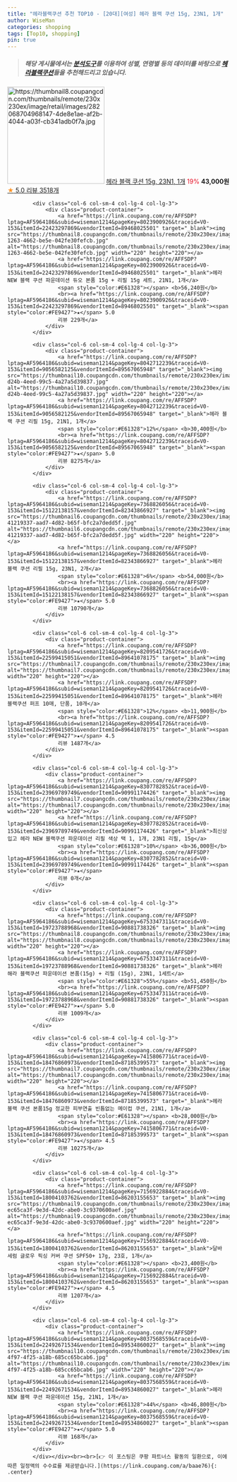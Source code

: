 ```yaml
---
title: "헤라블랙쿠션 추천 TOP10 - [20대][여성] 헤라 블랙 쿠션 15g, 23N1, 1개"
author: WiseMan
categories: shopping
tags: [Top10, shopping]
pin: true
---
```


> ##### 해당 게시물에서는 [**분석도구**](https://itemscout.io/)를 이용하여 **성별**, **연령별** 등의 데이터를 바탕으로 [**헤라블랙쿠션**](https://link.coupang.com/a/baae76)들을 추천해드리고 있습니다.
<div class="container"><div class="row">
            <div class="col-6 col-sm-4 col-lg-4 col-lg-3">
                <div class="product-container">
                    <a href="https://link.coupang.com/re/AFFSDP?lptag=AF5964186&subid=wiseman1214&pageKey=8219759163&traceid=V0-153&itemId=19788558357&vendorItemId=76342694839" target="_blank"><img src="https://thumbnail8.coupangcdn.com/thumbnails/remote/230x230ex/image/retail/images/282068704968147-4de8e1ae-af2b-4044-a03f-cb341adb0f7a.jpg" alt="https://thumbnail8.coupangcdn.com/thumbnails/remote/230x230ex/image/retail/images/282068704968147-4de8e1ae-af2b-4044-a03f-cb341adb0f7a.jpg" width="220" height="220"></a>
                    <a href="https://link.coupang.com/re/AFFSDP?lptag=AF5964186&subid=wiseman1214&pageKey=8219759163&traceid=V0-153&itemId=19788558357&vendorItemId=76342694839" target="_blank">헤라 블랙 쿠션 15g, 23N1, 1개</a>
                    <span style="color:#E61328">19%</span> <b>43,000원</b>
                    <br><a href="https://link.coupang.com/re/AFFSDP?lptag=AF5964186&subid=wiseman1214&pageKey=8219759163&traceid=V0-153&itemId=19788558357&vendorItemId=76342694839" target="_blank"><span style="color:#FE9427">★</span> 5.0
                    리뷰 3518개</a>
                </div>
            </div>
            
            <div class="col-6 col-sm-4 col-lg-4 col-lg-3">
                <div class="product-container">
                    <a href="https://link.coupang.com/re/AFFSDP?lptag=AF5964186&subid=wiseman1214&pageKey=8023900926&traceid=V0-153&itemId=22423297869&vendorItemId=89468025501" target="_blank"><img src="https://thumbnail8.coupangcdn.com/thumbnails/remote/230x230ex/image/retail/images/2024/04/11/10/6/237d6fdf-1263-4662-be5e-042fe30fefcb.jpg" alt="https://thumbnail8.coupangcdn.com/thumbnails/remote/230x230ex/image/retail/images/2024/04/11/10/6/237d6fdf-1263-4662-be5e-042fe30fefcb.jpg" width="220" height="220"></a>
                    <a href="https://link.coupang.com/re/AFFSDP?lptag=AF5964186&subid=wiseman1214&pageKey=8023900926&traceid=V0-153&itemId=22423297869&vendorItemId=89468025501" target="_blank">헤라 NEW 블랙 쿠션 파운데이션 듀오 본품 15g + 리필 15g 세트, 21N1, 1개</a>
                    <span style="color:#E61328"></span> <b>56,240원</b>
                    <br><a href="https://link.coupang.com/re/AFFSDP?lptag=AF5964186&subid=wiseman1214&pageKey=8023900926&traceid=V0-153&itemId=22423297869&vendorItemId=89468025501" target="_blank"><span style="color:#FE9427">★</span> 5.0
                    리뷰 229개</a>
                </div>
            </div>
            
            <div class="col-6 col-sm-4 col-lg-4 col-lg-3">
                <div class="product-container">
                    <a href="https://link.coupang.com/re/AFFSDP?lptag=AF5964186&subid=wiseman1214&pageKey=8042712239&traceid=V0-153&itemId=9056582125&vendorItemId=89567065948" target="_blank"><img src="https://thumbnail10.coupangcdn.com/thumbnails/remote/230x230ex/image/retail/images/2024/04/19/16/3/04f93aae-d24b-4eed-99c5-4a27a5d39837.jpg" alt="https://thumbnail10.coupangcdn.com/thumbnails/remote/230x230ex/image/retail/images/2024/04/19/16/3/04f93aae-d24b-4eed-99c5-4a27a5d39837.jpg" width="220" height="220"></a>
                    <a href="https://link.coupang.com/re/AFFSDP?lptag=AF5964186&subid=wiseman1214&pageKey=8042712239&traceid=V0-153&itemId=9056582125&vendorItemId=89567065948" target="_blank">헤라 블랙 쿠션 리필 15g, 21N1, 1개</a>
                    <span style="color:#E61328">12%</span> <b>30,400원</b>
                    <br><a href="https://link.coupang.com/re/AFFSDP?lptag=AF5964186&subid=wiseman1214&pageKey=8042712239&traceid=V0-153&itemId=9056582125&vendorItemId=89567065948" target="_blank"><span style="color:#FE9427">★</span> 5.0
                    리뷰 8275개</a>
                </div>
            </div>
            
            <div class="col-6 col-sm-4 col-lg-4 col-lg-3">
                <div class="product-container">
                    <a href="https://link.coupang.com/re/AFFSDP?lptag=AF5964186&subid=wiseman1214&pageKey=7368826056&traceid=V0-153&itemId=15122138157&vendorItemId=82343866927" target="_blank"><img src="https://thumbnail6.coupangcdn.com/thumbnails/remote/230x230ex/image/retail/images/437294876593148-41219337-aad7-4d82-b65f-bfc2a7dedd5f.jpg" alt="https://thumbnail6.coupangcdn.com/thumbnails/remote/230x230ex/image/retail/images/437294876593148-41219337-aad7-4d82-b65f-bfc2a7dedd5f.jpg" width="220" height="220"></a>
                    <a href="https://link.coupang.com/re/AFFSDP?lptag=AF5964186&subid=wiseman1214&pageKey=7368826056&traceid=V0-153&itemId=15122138157&vendorItemId=82343866927" target="_blank">헤라 블랙 쿠션 리필 15g, 23N1, 2개</a>
                    <span style="color:#E61328">6%</span> <b>54,000원</b>
                    <br><a href="https://link.coupang.com/re/AFFSDP?lptag=AF5964186&subid=wiseman1214&pageKey=7368826056&traceid=V0-153&itemId=15122138157&vendorItemId=82343866927" target="_blank"><span style="color:#FE9427">★</span> 5.0
                    리뷰 10790개</a>
                </div>
            </div>
            
            <div class="col-6 col-sm-4 col-lg-4 col-lg-3">
                <div class="product-container">
                    <a href="https://link.coupang.com/re/AFFSDP?lptag=AF5964186&subid=wiseman1214&pageKey=8209541726&traceid=V0-153&itemId=22599415051&vendorItemId=89641078175" target="_blank"><img src="https://thumbnail7.coupangcdn.com/thumbnails/remote/230x230ex/image/vendor_inventory/8326/756470fd9c4e6198149ca8d9f21f697fa65c784160b3c9ba7a507eb3ebf4.jpg" alt="https://thumbnail7.coupangcdn.com/thumbnails/remote/230x230ex/image/vendor_inventory/8326/756470fd9c4e6198149ca8d9f21f697fa65c784160b3c9ba7a507eb3ebf4.jpg" width="220" height="220"></a>
                    <a href="https://link.coupang.com/re/AFFSDP?lptag=AF5964186&subid=wiseman1214&pageKey=8209541726&traceid=V0-153&itemId=22599415051&vendorItemId=89641078175" target="_blank">헤라 블랙쿠션 퍼프 10매, 단품, 10개</a>
                    <span style="color:#E61328">12%</span> <b>11,900원</b>
                    <br><a href="https://link.coupang.com/re/AFFSDP?lptag=AF5964186&subid=wiseman1214&pageKey=8209541726&traceid=V0-153&itemId=22599415051&vendorItemId=89641078175" target="_blank"><span style="color:#FE9427">★</span> 4.5
                    리뷰 1487개</a>
                </div>
            </div>
            
            <div class="col-6 col-sm-4 col-lg-4 col-lg-3">
                <div class="product-container">
                    <a href="https://link.coupang.com/re/AFFSDP?lptag=AF5964186&subid=wiseman1214&pageKey=8307782852&traceid=V0-153&itemId=23969789749&vendorItemId=90991174426" target="_blank"><img src="https://thumbnail7.coupangcdn.com/thumbnails/remote/230x230ex/image/vendor_inventory/e66e/bc3caf1445d2c2bc94fc86f1b7e9b6d5fd2a25d9e7ec3ffa30a676ece554.jpg" alt="https://thumbnail7.coupangcdn.com/thumbnails/remote/230x230ex/image/vendor_inventory/e66e/bc3caf1445d2c2bc94fc86f1b7e9b6d5fd2a25d9e7ec3ffa30a676ece554.jpg" width="220" height="220"></a>
                    <a href="https://link.coupang.com/re/AFFSDP?lptag=AF5964186&subid=wiseman1214&pageKey=8307782852&traceid=V0-153&itemId=23969789749&vendorItemId=90991174426" target="_blank">최신상입고 헤라 NEW 블랙쿠션 파운데이션 리필 색상 택 1, 1개, 23N1 리필, 15g</a>
                    <span style="color:#E61328">10%</span> <b>36,000원</b>
                    <br><a href="https://link.coupang.com/re/AFFSDP?lptag=AF5964186&subid=wiseman1214&pageKey=8307782852&traceid=V0-153&itemId=23969789749&vendorItemId=90991174426" target="_blank"><span style="color:#FE9427">★</span> 
                    리뷰 0개</a>
                </div>
            </div>
            
            <div class="col-6 col-sm-4 col-lg-4 col-lg-3">
                <div class="product-container">
                    <a href="https://link.coupang.com/re/AFFSDP?lptag=AF5964186&subid=wiseman1214&pageKey=6753347311&traceid=V0-153&itemId=19723788968&vendorItemId=90881738326" target="_blank"><img src="https://thumbnail8.coupangcdn.com/thumbnails/remote/230x230ex/image/vendor_inventory/209b/1e7361425776c520ae819a478a7ee862536f0c112606561b127693daadca.png" alt="https://thumbnail8.coupangcdn.com/thumbnails/remote/230x230ex/image/vendor_inventory/209b/1e7361425776c520ae819a478a7ee862536f0c112606561b127693daadca.png" width="220" height="220"></a>
                    <a href="https://link.coupang.com/re/AFFSDP?lptag=AF5964186&subid=wiseman1214&pageKey=6753347311&traceid=V0-153&itemId=19723788968&vendorItemId=90881738326" target="_blank">헤라 해라 블랙쿠션 파운데이션 본품(15g) + 리필 (15g), 23N1, 1세트</a>
                    <span style="color:#E61328">55%</span> <b>51,450원</b>
                    <br><a href="https://link.coupang.com/re/AFFSDP?lptag=AF5964186&subid=wiseman1214&pageKey=6753347311&traceid=V0-153&itemId=19723788968&vendorItemId=90881738326" target="_blank"><span style="color:#FE9427">★</span> 5.0
                    리뷰 1009개</a>
                </div>
            </div>
            
            <div class="col-6 col-sm-4 col-lg-4 col-lg-3">
                <div class="product-container">
                    <a href="https://link.coupang.com/re/AFFSDP?lptag=AF5964186&subid=wiseman1214&pageKey=7415806771&traceid=V0-153&itemId=18476860973&vendorItemId=87185399573" target="_blank"><img src="https://thumbnail7.coupangcdn.com/thumbnails/remote/230x230ex/image/vendor_inventory/28f3/665b8849a45c5bd9f5e6c638d2d6fcd443f5dc1730242be2ed7c0f36047a.jpg" alt="https://thumbnail7.coupangcdn.com/thumbnails/remote/230x230ex/image/vendor_inventory/28f3/665b8849a45c5bd9f5e6c638d2d6fcd443f5dc1730242be2ed7c0f36047a.jpg" width="220" height="220"></a>
                    <a href="https://link.coupang.com/re/AFFSDP?lptag=AF5964186&subid=wiseman1214&pageKey=7415806771&traceid=V0-153&itemId=18476860973&vendorItemId=87185399573" target="_blank">헤라 블랙 쿠션 본품15g 정교한 피부연출 빈틈없는 메이컵 쿠션, 21N1, 1개</a>
                    <span style="color:#E61328"></span> <b>28,000원</b>
                    <br><a href="https://link.coupang.com/re/AFFSDP?lptag=AF5964186&subid=wiseman1214&pageKey=7415806771&traceid=V0-153&itemId=18476860973&vendorItemId=87185399573" target="_blank"><span style="color:#FE9427">★</span> 4.5
                    리뷰 10275개</a>
                </div>
            </div>
            
            <div class="col-6 col-sm-4 col-lg-4 col-lg-3">
                <div class="product-container">
                    <a href="https://link.coupang.com/re/AFFSDP?lptag=AF5964186&subid=wiseman1214&pageKey=7156922884&traceid=V0-153&itemId=18004103762&vendorItemId=86203155653" target="_blank"><img src="https://thumbnail9.coupangcdn.com/thumbnails/remote/230x230ex/image/retail/images/1597967278280700-ec65ca3f-9e3d-42dc-abe0-3c9370600aef.jpg" alt="https://thumbnail9.coupangcdn.com/thumbnails/remote/230x230ex/image/retail/images/1597967278280700-ec65ca3f-9e3d-42dc-abe0-3c9370600aef.jpg" width="220" height="220"></a>
                    <a href="https://link.coupang.com/re/AFFSDP?lptag=AF5964186&subid=wiseman1214&pageKey=7156922884&traceid=V0-153&itemId=18004103762&vendorItemId=86203155653" target="_blank">달바 세럼 글로우 픽싱 커버 쿠션 SPF50+ 17g, 23호, 1개</a>
                    <span style="color:#E61328"></span> <b>23,400원</b>
                    <br><a href="https://link.coupang.com/re/AFFSDP?lptag=AF5964186&subid=wiseman1214&pageKey=7156922884&traceid=V0-153&itemId=18004103762&vendorItemId=86203155653" target="_blank"><span style="color:#FE9427">★</span> 4.5
                    리뷰 1207개</a>
                </div>
            </div>
            
            <div class="col-6 col-sm-4 col-lg-4 col-lg-3">
                <div class="product-container">
                    <a href="https://link.coupang.com/re/AFFSDP?lptag=AF5964186&subid=wiseman1214&pageKey=8037568559&traceid=V0-153&itemId=22492671534&vendorItemId=89534860027" target="_blank"><img src="https://thumbnail10.coupangcdn.com/thumbnails/remote/230x230ex/image/retail/images/2024/04/17/17/9/cda520f7-4f97-4f25-a18b-685cc65bcab6.jpg" alt="https://thumbnail10.coupangcdn.com/thumbnails/remote/230x230ex/image/retail/images/2024/04/17/17/9/cda520f7-4f97-4f25-a18b-685cc65bcab6.jpg" width="220" height="220"></a>
                    <a href="https://link.coupang.com/re/AFFSDP?lptag=AF5964186&subid=wiseman1214&pageKey=8037568559&traceid=V0-153&itemId=22492671534&vendorItemId=89534860027" target="_blank">헤라 NEW 블랙 쿠션 파운데이션 15g, 21N1, 1개</a>
                    <span style="color:#E61328">44%</span> <b>46,800원</b>
                    <br><a href="https://link.coupang.com/re/AFFSDP?lptag=AF5964186&subid=wiseman1214&pageKey=8037568559&traceid=V0-153&itemId=22492671534&vendorItemId=89534860027" target="_blank"><span style="color:#FE9427">★</span> 5.0
                    리뷰 168개</a>
                </div>
            </div>
            </div></div><br><br>[👉 이 포스팅은 쿠팡 파트너스 활동의 일환으로, 이에 따른 일정액의 수수료를 제공받습니다.](https://link.coupang.com/a/baae76){: .center}